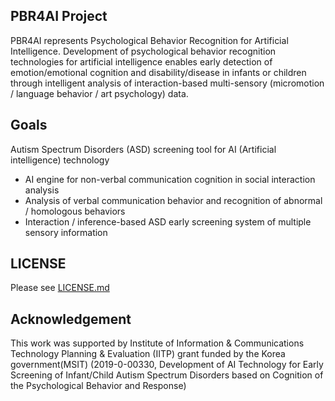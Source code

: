 

## **PBR4AI Project**

PBR4AI represents Psychological Behavior Recognition for Artificial Intelligence.
Development of psychological behavior recognition technologies for artificial intelligence enables early detection of emotion/emotional cognition and disability/disease in infants or children through intelligent analysis of interaction-based multi-sensory (micromotion / language behavior / art psychology) data.

## **Goals**

Autism Spectrum Disorders (ASD) screening tool for AI (Artificial intelligence) technology
-	AI engine for non-verbal communication cognition in social interaction analysis
-	Analysis of verbal communication behavior and recognition of abnormal / homologous behaviors
-	Interaction / inference-based ASD early screening system of multiple sensory information

## **LICENSE**
Please see [LICENSE.md](./LICENSE.md)

## **Acknowledgement**
This work was supported by Institute of Information & Communications Technology Planning & Evaluation (IITP) grant funded by the Korea government(MSIT) (2019-0-00330, Development of AI Technology for Early Screening of Infant/Child Autism Spectrum Disorders based on Cognition of the Psychological Behavior and Response)

